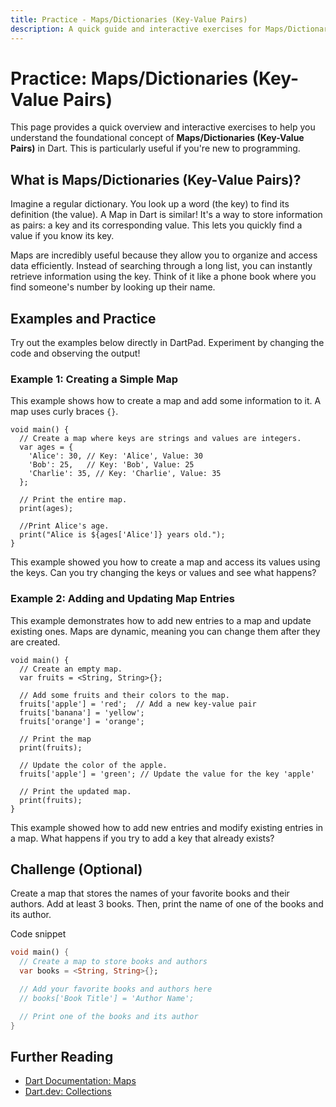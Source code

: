 ```yaml
---
title: Practice - Maps/Dictionaries (Key-Value Pairs)
description: A quick guide and interactive exercises for Maps/Dictionaries (Key-Value Pairs) in Dart.
---
```


# Practice: Maps/Dictionaries (Key-Value Pairs)

This page provides a quick overview and interactive exercises to help you understand the foundational concept of **Maps/Dictionaries (Key-Value Pairs)** in Dart. This is particularly useful if you're new to programming.

## What is Maps/Dictionaries (Key-Value Pairs)?

Imagine a regular dictionary. You look up a word (the key) to find its definition (the value). A Map in Dart is similar! It's a way to store information as pairs: a key and its corresponding value. This lets you quickly find a value if you know its key.

Maps are incredibly useful because they allow you to organize and access data efficiently. Instead of searching through a long list, you can instantly retrieve information using the key. Think of it like a phone book where you find someone's number by looking up their name.

## Examples and Practice

Try out the examples below directly in DartPad. Experiment by changing the code and observing the output!

### Example 1: Creating a Simple Map

This example shows how to create a map and add some information to it. A map uses curly braces `{}`.

```dartpad:run-dart
void main() {
  // Create a map where keys are strings and values are integers.
  var ages = {
    'Alice': 30, // Key: 'Alice', Value: 30
    'Bob': 25,   // Key: 'Bob', Value: 25
    'Charlie': 35, // Key: 'Charlie', Value: 35
  };

  // Print the entire map.
  print(ages);

  //Print Alice's age.
  print("Alice is ${ages['Alice']} years old.");
}
```

This example showed you how to create a map and access its values using the keys. Can you try changing the keys or values and see what happens?

### Example 2: Adding and Updating Map Entries

This example demonstrates how to add new entries to a map and update existing ones. Maps are dynamic, meaning you can change them after they are created.

```dartpad:run-dart
void main() {
  // Create an empty map.
  var fruits = <String, String>{};

  // Add some fruits and their colors to the map.
  fruits['apple'] = 'red';  // Add a new key-value pair
  fruits['banana'] = 'yellow';
  fruits['orange'] = 'orange';

  // Print the map
  print(fruits);

  // Update the color of the apple.
  fruits['apple'] = 'green'; // Update the value for the key 'apple'

  // Print the updated map.
  print(fruits);
}
```

This example showed how to add new entries and modify existing entries in a map. What happens if you try to add a key that already exists?

## Challenge (Optional)
Create a map that stores the names of your favorite books and their authors. Add at least 3 books. Then, print the name of one of the books and its author.

Code snippet

```dart
void main() {
  // Create a map to store books and authors
  var books = <String, String>{};

  // Add your favorite books and authors here
  // books['Book Title'] = 'Author Name';

  // Print one of the books and its author
}
```

## Further Reading

*   [Dart Documentation: Maps](https://dart.dev/language/built-in-types#maps)
*   [Dart.dev: Collections](https://dart.dev/guides/libraries/library-tour#collections)

